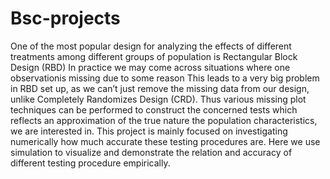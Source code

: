 # Bsc-projects

One of the most popular design for analyzing the effects of different treatments among different groups of population is Rectangular Block Design (RBD)
In practice we may come across situations where one observationis missing due to some reason
This leads to a very big problem in RBD set up, as we can’t just remove the missing data from our design, unlike Completely Randomizes Design (CRD).
Thus various missing plot techniques can be performed to construct the concerned tests which reflects an approximation of the true nature the population characteristics, we are interested in.
This project is mainly focused on investigating numerically how much accurate these testing procedures are.
Here we use simulation to visualize and demonstrate the relation and accuracy of different testing procedure empirically.

